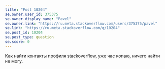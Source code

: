 ```yaml
---
title: "Post 10204"
se.owner.user_id: 375375
se.owner.display_name: "Pavel"
se.owner.link: "https://ru.meta.stackoverflow.com/users/375375/pavel"
se.link: "https://ru.meta.stackoverflow.com/q/10204"
se.post_id: 10204
se.post_type: question
se.score: 0
---
```

<p>Как найти контакты профиля stackoverflow, уже час копаю, ничего найти не могу.</p>
